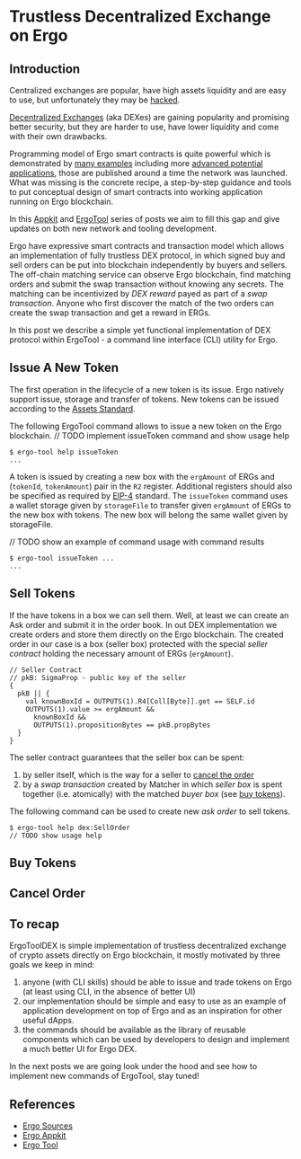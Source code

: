# Trustless Decentralized Exchange on Ergo

## Introduction
                                                 
Centralized exchanges are popular, have high assets liquidity and are easy to use, 
but unfortunately they may be [hacked](https://coinsutra.com/biggest-bitcoin-hacks/).

[Decentralized Exchanges](https://en.wikipedia.org/wiki/Decentralized_exchange) (aka
DEXes) are gaining popularity and promising better security, but they are harder to use,
have lower liquidity and come with their own drawbacks.

Programming model of Ergo smart contracts is quite powerful which is demonstrated by [many
examples](https://ergoplatform.org/docs/ErgoScript.pdf) including more [advanced potential
applications](https://ergoplatform.org/docs/AdvancedErgoScriptTutorial.pdf), those are
published around a time the network was launched. 
What was missing is the concrete recipe, a step-by-step guidance and tools to put conceptual 
design of smart contracts into working application running on Ergo blockchain. 

In this [Appkit](https://ergoplatform.org/en/blog/2019_12_03_top5/) and
[ErgoTool](https://ergoplatform.org/en/blog/2019_12_31_ergo_tool/) series of posts we aim
to fill this gap and give updates on both new network and tooling development.

Ergo have expressive smart contracts and transaction model which allows an
implementation of fully trustless DEX protocol, in which signed buy and sell orders can be
put into blockchain independently by buyers and sellers. The off-chain matching
service can observe Ergo blockchain, find matching orders and submit the swap
transaction without knowing any secrets. The matching can be incentivized by _DEX reward_
payed as part of a _swap transaction_. Anyone who first discover the match of the two
orders can create the swap transaction and get a reward in ERGs.

In this post we describe a simple yet functional implementation of DEX protocol
within ErgoTool - a command line interface (CLI) utility for Ergo.  

## Issue A New Token

The first operation in the lifecycle of a new token is its issue.
Ergo natively support issue, storage and transfer of tokens. New tokens can be issued
according to the [Assets
Standard](https://github.com/ergoplatform/eips/blob/master/eip-0004.md). 

The following ErgoTool command allows to issue a new token on the Ergo blockchain.
// TODO implement issueToken command and show usage help  
```
$ ergo-tool help issueToken
...
``` 

A token is issued by creating a new box with the `ergAmount` of ERGs and 
(`tokenId`, `tokenAmount`) pair in the `R2` register. Additional registers should also be
specified as required by
[EIP-4](https://github.com/ergoplatform/eips/blob/master/eip-0004.md) standard.
The `issueToken` command uses a wallet storage given by `storageFile` to transfer given `ergAmount` of ERGs 
to the new box with tokens. The new box will belong the same wallet given by storageFile.

// TODO show an example of command usage with command results
```
$ ergo-tool issueToken ...
...
``` 

## Sell Tokens

If the have tokens in a box we can sell them. Well, at least we can create an Ask order
and submit it in the order book. In out DEX implementation we create orders and store
them directly on the Ergo blockchain. The created order in our case is a box (seller box)
protected with the special _seller contract_ holding the necessary amount of ERGs (`ergAmount`). 

```
// Seller Contract
// pkB: SigmaProp - public key of the seller
{
  pkB || {
    val knownBoxId = OUTPUTS(1).R4[Coll[Byte]].get == SELF.id
    OUTPUTS(1).value >= ergAmount &&
      knownBoxId &&
      OUTPUTS(1).propositionBytes == pkB.propBytes
  }
}
```

The seller contract guarantees that the seller box can be spent: 
1) by seller itself, which is the way for a seller to [cancel the order](#canceling-the-orders)
2) by a _swap transaction_ created by Matcher in which _seller box_ is spent together (i.e.
atomically) with the matched _buyer box_ (see [buy tokens](#buy-tokens)).

The following command can be used to create new _ask order_ to sell tokens.
```
$ ergo-tool help dex:SellOrder
// TODO show usage help
```

  
## Buy Tokens
  
## Cancel Order

## To recap

ErgoToolDEX is simple implementation of trustless decentralized exchange of crypto assets
directly on Ergo blockchain, it mostly motivated by three goals we keep in mind: 
1) anyone (with CLI skills) should be able to issue and trade tokens on Ergo (at
least using CLI, in the absence of better UI)
2) our implementation should be simple and easy to use as an example of application
development on top of Ergo and as an inspiration for other useful dApps.
3) the commands should be available as the library of reusable components which can be
used by developers to design and implement a much better UI for Ergo DEX.

In the next posts we are going look under the hood and see how to implement new commands of
ErgoTool, stay tuned!

## References

- [Ergo Sources](https://github.com/ergoplatform/ergo)
- [Ergo Appkit](https://github.com/aslesarenko/ergo-appkit)
- [Ergo Tool](https://github.com/aslesarenko/ergo-tool)

